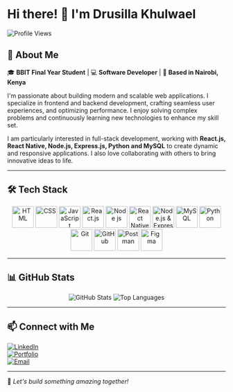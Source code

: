 # Hi there! 👋 I'm Drusilla Khulwael

![Profile Views](https://komarev.com/ghpvc/?username=drusykhulwi&label=Profile%20Views&color=0e75b6&style=flat)

## 🚀 About Me

🎓 **BBIT Final Year Student** | 💻 **Software Developer** | 📍 **Based in Nairobi, Kenya**

I'm passionate about building modern and scalable web applications. I specialize in frontend and backend development, crafting seamless user experiences, and optimizing performance. I enjoy solving complex problems and continuously learning new technologies to enhance my skill set. 

I am particularly interested in full-stack development, working with **React.js, React Native, Node.js, Express.js, Python and MySQL** to create dynamic and responsive applications. I also love collaborating with others to bring innovative ideas to life.

---

## 🛠️ Tech Stack

<p align="center">
  <img src="https://cdn-icons-png.flaticon.com/512/919/919827.png" alt="HTML" width="50"/>
  <img src="https://cdn-icons-png.flaticon.com/512/919/919826.png" alt="CSS" width="50"/>
  <img src="https://cdn-icons-png.flaticon.com/512/5968/5968292.png" alt="JavaScript" width="50"/>
  <img src="https://images-cdn.openxcell.com/wp-content/uploads/2024/07/25082439/reactnative-inner.svg" alt="React.js" width="50"/>
  <img src="[https://encrypted-tbn0.gstatic.com/images?q=tbn:ANd9GcSlGmKtrnxElpqw3AExKXPWWBulcwjlvDJa1Q&s](https://static-00.iconduck.com/assets.00/node-js-icon-1817x2048-g8tzf91e.png)" alt="Node js" width="50"/>
  <img src="https://encrypted-tbn0.gstatic.com/images?q=tbn:ANd9GcSlGmKtrnxElpqw3AExKXPWWBulcwjlvDJa1Q&s" alt="React Native" width="50"/>
  <img src="https://w7.pngwing.com/pngs/846/87/png-transparent-mean-solution-stack-express-js-node-js-javascript-github-text-trademark-logo-thumbnail.png" alt="Node.js & Express.js" width="50"/>
  <img src="https://encrypted-tbn0.gstatic.com/images?q=tbn:ANd9GcQGGT_pnMHJdps9fGjcDaFSqcfFxO2E7BQk4g&s" alt="MySQL" width="50"/>
  <img src="https://upload.wikimedia.org/wikipedia/commons/thumb/c/c3/Python-logo-notext.svg/1200px-Python-logo-notext.svg.png" alt="Python" width="50"/>
  <img src="https://git-scm.com/images/logos/downloads/Git-Icon-1788C.png" alt="Git" width="50"/>
  <img src="https://cdn-icons-png.flaticon.com/512/25/25231.png" alt="GitHub" width="50"/>
  <img src="https://encrypted-tbn0.gstatic.com/images?q=tbn:ANd9GcT-TB9d5YXwtKhv4NWbpeTBVveYvcxu9gMJng&s" alt="Postman" width="50"/>
  <img src="https://cdn-icons-png.flaticon.com/512/6124/6124991.png" alt="Figma" width="50"/>
</p>


---

## 📊 GitHub Stats

<p align="center">
  <img src="https://github-readme-stats.vercel.app/api?username=drusykhulwi&show_icons=true&theme=tokyonight" alt="GitHub Stats"/>
  <img src="https://github-readme-stats.vercel.app/api/top-langs/?username=drusykhulwi&layout=compact&theme=tokyonight" alt="Top Languages"/>
</p>

---

## 📫 Connect with Me

[![LinkedIn](https://img.shields.io/badge/-LinkedIn-0077B5?style=flat&logo=linkedin&logoColor=white)](https://www.linkedin.com/in/drusillakhulwael/)  
[![Portfolio](https://img.shields.io/badge/-Portfolio-000?style=flat&logo=react&logoColor=white)](https://drusillakhulwael.vercel.app/)  
[![Email](https://img.shields.io/badge/-Email-D14836?style=flat&logo=gmail&logoColor=white)](mailto:drusillakhulwael@gmail.com)

---
🚀 _Let's build something amazing together!_
